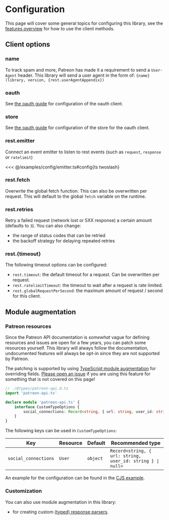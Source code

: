 # Configuration

This page will cover some general topics for configuring this library, see the [features overview](./features/) for how to use the client methods.

## Client options

### name

To track spam and more, Patreon has made it a requirement to send a `User-Agent` header. This library will send a user agent in the form of:
`{name} (library, version, {rest.userAgentAppendix})`

### oauth

See [the oauth guide](./features/oauth) for configuration of the oauth client.

### store

See [the oauth guide](./features/oauth#store) for configuration of the store for the oauth client.

### rest.emitter

Connect an event emitter to listen to rest events (such as `request`, `response` or `ratelimit`)

<<< @/examples/config/emitter.ts#config{ts twoslash}

### rest.fetch

Overwrite the global fetch function. This can also be overwritten per request.
This will default to the global `fetch` variable on the runtime.

### rest.retries

Retry a failed request (network lost or 5XX response) a certain amount (defaults to `3`).
You can also change:

- the range of status codes that can be retried
- the backoff strategy for delaying repeated retries

### rest.\{timeout\}

The following timeout options can be configured:

- `rest.timeout`: the default timeout for a request. Can be overwritten per request.
- `rest.ratelimitTimeout`: the timeout to wait after a request is rate limited.
- `rest.globalRequestPerSecond`: the maximum amount of request / second for this client.

## Module augmentation

### Patreon resources

Since the Patreon API documentation is *somewhat* vague for defining resources and issues are open for a few years, you can patch some resources yourself. This library will always follow the documentation, undocumented features will always be opt-in since they are not supported by Patreon.

The patching is supported by using [TypeScript module augmentation](https://www.typescriptlang.org/docs/handbook/declaration-merging.html#module-augmentation) for overriding fields. [Please open an issue](https://github.com/ghostrider-05/patreon-api.ts/issues) if you are using this feature for something that is not covered on this page!

```ts
// ./@types/patreon-api.d.ts
import 'patreon-api.ts'

declare module 'patreon-api.ts' {
    interface CustomTypeOptions {
        social_connections: Record<string, { url: string, user_id: string } | null>
    }
}
```

The following keys can be used in `CustomTypeOptions`:

| Key                  | Resource | Default  | Recommended type                                           |
| -------------------- | -------- | -------- | ---------------------------------------------------------- |
| `social_connections` | `User`   | `object` | `Record<string, { url: string, user_id: string } \| null>` |

An example for the configuration can be found in the [CJS example](https://github.com/ghostrider-05/patreon-api.ts/tree/main/examples/node-cjs/).

### Customization

You can also use module augmentation in this library:

- for creating custom [(typed) response parsers](./features/simplify#custom).
